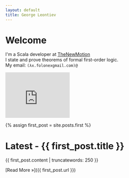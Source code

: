 ```yaml
---
layout: default
title: George Leontiev
---
```



# Welcome #

I'm a Scala developer at <a href="http://thenewmotion.com/">TheNewMotion</a><br />
I state and prove theorems of formal first-order logic.<br />
My email: `(λx.folonexgmail.com)@`

<iframe src="http://githubbadge.appspot.com/badge/folone" style="border: 0; height: 142px; width: 200px; overflow: hidden;" frameborder="0"></iframe>

{% assign first_post = site.posts.first %}

# Latest - {{ first_post.title }} #

{{ first_post.content | truncatewords: 250 }}


[Read More &raquo;]({{ first_post.url }})




